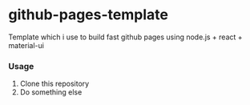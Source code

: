 # github-pages-template
Template which i use to build fast github pages using node.js + react + material-ui

### Usage
1. Clone this repository
1. Do something else

